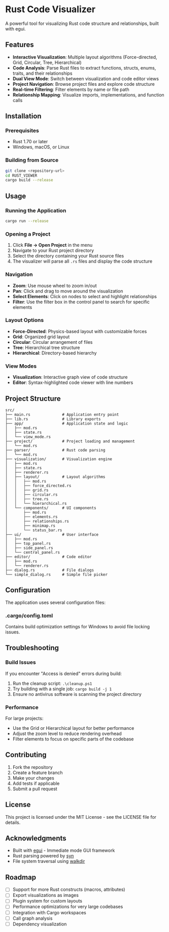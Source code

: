 # Rust Code Visualizer

A powerful tool for visualizing Rust code structure and relationships, built with egui.

## Features

- **Interactive Visualization**: Multiple layout algorithms (Force-directed, Grid, Circular, Tree, Hierarchical)
- **Code Analysis**: Parse Rust files to extract functions, structs, enums, traits, and their relationships
- **Dual View Mode**: Switch between visualization and code editor views
- **Project Navigation**: Browse project files and explore code structure
- **Real-time Filtering**: Filter elements by name or file path
- **Relationship Mapping**: Visualize imports, implementations, and function calls

## Installation

### Prerequisites
- Rust 1.70 or later
- Windows, macOS, or Linux

### Building from Source

```bash
git clone <repository-url>
cd RUST_VIEWER
cargo build --release
```

## Usage

### Running the Application

```bash
cargo run --release
```

### Opening a Project

1. Click **File → Open Project** in the menu
2. Navigate to your Rust project directory
3. Select the directory containing your Rust source files
4. The visualizer will parse all `.rs` files and display the code structure

### Navigation

- **Zoom**: Use mouse wheel to zoom in/out
- **Pan**: Click and drag to move around the visualization
- **Select Elements**: Click on nodes to select and highlight relationships
- **Filter**: Use the filter box in the control panel to search for specific elements

### Layout Options

- **Force-Directed**: Physics-based layout with customizable forces
- **Grid**: Organized grid layout
- **Circular**: Circular arrangement of files
- **Tree**: Hierarchical tree structure
- **Hierarchical**: Directory-based hierarchy

### View Modes

- **Visualization**: Interactive graph view of code structure
- **Editor**: Syntax-highlighted code viewer with line numbers

## Project Structure

```
src/
├── main.rs              # Application entry point
├── lib.rs               # Library exports
├── app/                 # Application state and logic
│   ├── mod.rs
│   ├── state.rs
│   └── view_mode.rs
├── project/             # Project loading and management
│   └── mod.rs
├── parser/              # Rust code parsing
│   └── mod.rs
├── visualization/       # Visualization engine
│   ├── mod.rs
│   ├── state.rs
│   ├── renderer.rs
│   ├── layout/          # Layout algorithms
│   │   ├── mod.rs
│   │   ├── force_directed.rs
│   │   ├── grid.rs
│   │   ├── circular.rs
│   │   ├── tree.rs
│   │   └── hierarchical.rs
│   └── components/      # UI components
│       ├── mod.rs
│       ├── elements.rs
│       ├── relationships.rs
│       ├── minimap.rs
│       └── status_bar.rs
├── ui/                  # User interface
│   ├── mod.rs
│   ├── top_panel.rs
│   ├── side_panel.rs
│   └── central_panel.rs
├── editor/              # Code editor
│   ├── mod.rs
│   └── renderer.rs
├── dialog.rs            # File dialogs
└── simple_dialog.rs     # Simple file picker
```

## Configuration

The application uses several configuration files:

### .cargo/config.toml
Contains build optimization settings for Windows to avoid file locking issues.

## Troubleshooting

### Build Issues

If you encounter "Access is denied" errors during build:

1. Run the cleanup script: `.\cleanup.ps1`
2. Try building with a single job: `cargo build -j 1`
3. Ensure no antivirus software is scanning the project directory

### Performance

For large projects:
- Use the Grid or Hierarchical layout for better performance
- Adjust the zoom level to reduce rendering overhead
- Filter elements to focus on specific parts of the codebase

## Contributing

1. Fork the repository
2. Create a feature branch
3. Make your changes
4. Add tests if applicable
5. Submit a pull request

## License

This project is licensed under the MIT License - see the LICENSE file for details.

## Acknowledgments

- Built with [egui](https://github.com/emilk/egui) - Immediate mode GUI framework
- Rust parsing powered by [syn](https://github.com/dtolnay/syn)
- File system traversal using [walkdir](https://github.com/BurntSushi/walkdir)

## Roadmap

- [ ] Support for more Rust constructs (macros, attributes)
- [ ] Export visualizations as images
- [ ] Plugin system for custom layouts
- [ ] Performance optimizations for very large codebases
- [ ] Integration with Cargo workspaces
- [ ] Call graph analysis
- [ ] Dependency visualization
